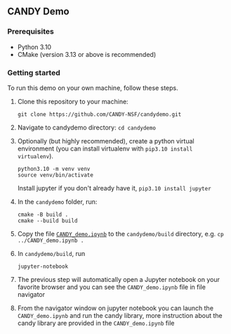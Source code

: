 ## CANDY Demo

### Prerequisites

* Python 3.10
* CMake (version 3.13 or above is recommended)

### Getting started

To run this demo on your own machine, follow these steps.

1. Clone this repository to your machine:

   ```
   git clone https://github.com/CANDY-NSF/candydemo.git
   ```
2. Navigate to candydemo directory: `cd candydemo`
3. Optionally (but highly recommended), create a python virtual environment (you can install virtualenv with `pip3.10 install virtualenv`).

   ```
   python3.10 -m venv venv
   source venv/bin/activate
   ```
   Install jupyter if you don't already have it, `pip3.10 install jupyter`
4. In the `candydemo` folder, run:

   ```
   cmake -B build .
   cmake --build build
   ```
5. Copy the file [`CANDY_demo.ipynb`](https://github.com/CANDY-NSF/candydemo/blob/master/CANDY_demo.ipynb) to the `candydemo/build` directory, e.g. `cp ../CANDY_demo.ipynb .`
6. In `candydemo/build`, run

   ```
   jupyter-notebook
   ```
7. The previous step will automatically open a Jupyter notebook on your favorite browser and you can see the 	`CANDY_demo.ipynb` file  in file navigator
8. From the navigator window on jupyter notebook you can launch the  `CANDY_demo.ipynb`  and run the candy library, more instruction about the candy library are  provided in the `CANDY_demo.ipynb` file
